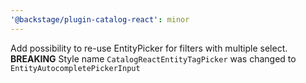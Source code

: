 ```yaml
---
'@backstage/plugin-catalog-react': minor
---
```


Add possibility to re-use EntityPicker for filters with multiple select.
**BREAKING** Style name `CatalogReactEntityTagPicker` was changed to `EntityAutocompletePickerInput`
